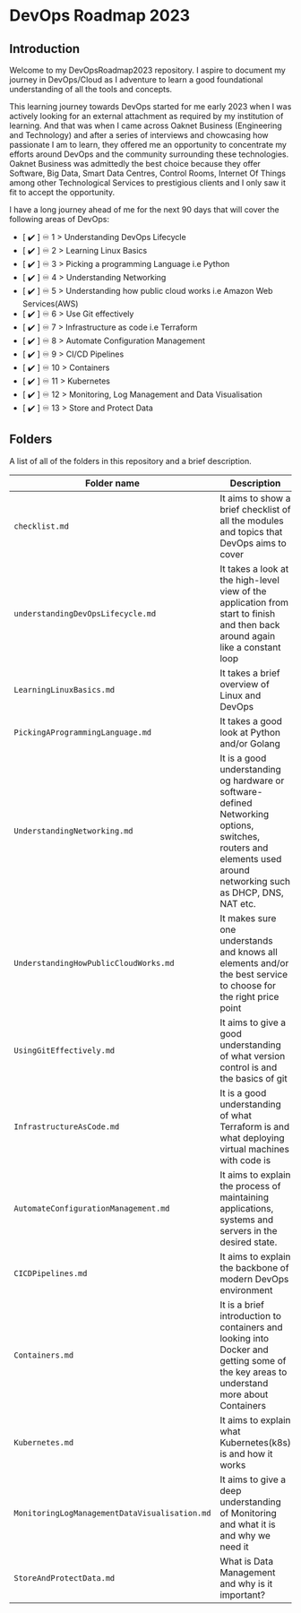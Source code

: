 # DevOps Roadmap 2023
## Introduction

Welcome to my DevOpsRoadmap2023 repository. I aspire to document my journey in DevOps/Cloud as I adventure to learn a good foundational understanding of all the tools and concepts.

This learning journey towards DevOps started for me early 2023 when I was actively looking for an external attachment as required by my institution of learning. And that was when I came across Oaknet Business (Engineering and Technology) and after a series of interviews and chowcasing how passionate I am to learn, they offered me an opportunity to concentrate my efforts around DevOps and the community surrounding these technologies. Oaknet Business was admittedly the best choice because they offer Software, Big Data, Smart Data Centres, Control Rooms, Internet Of Things among other Technological Services to prestigious clients and I only saw it fit to accept the opportunity. 

I have a long journey ahead of me for the next 90 days that will cover the following areas of DevOps:

- [ ✔️  ] ♾️  1 > Understanding DevOps Lifecycle
- [ ✔️  ] ♾️  2 > Learning Linux Basics
- [ ✔️  ] ♾️  3 > Picking a programming Language i.e Python
- [ ✔️  ] ♾️  4 > Understanding Networking
- [ ✔️  ] ♾️  5 > Understanding how public cloud works i.e Amazon Web Services(AWS)
- [ ✔️  ] ♾️  6 > Use Git effectively
- [ ✔️  ] ♾️  7 > Infrastructure as code i.e Terraform
- [ ✔️  ] ♾️  8 > Automate Configuration Management
- [ ✔️  ] ♾️  9 > CI/CD Pipelines
- [ ✔️  ] ♾️  10 > Containers
- [ ✔️  ] ♾️  11 > Kubernetes
- [ ✔️  ] ♾️  12 > Monitoring, Log Management and Data Visualisation
- [ ✔️  ] ♾️  13 > Store and Protect Data

## Folders

A list of all of the folders in this repository and a brief description.

| Folder name | Description |
| ----------- | ----------- |
| `checklist.md` | It aims to show a brief checklist of all the modules and topics that DevOps aims to cover |
| `understandingDevOpsLifecycle.md` | It takes a look at the high-level view of the application from start to finish and then back around again like a constant loop |
| `LearningLinuxBasics.md` | It takes a brief overview of Linux and DevOps |
| `PickingAProgrammingLanguage.md` | It takes a good look at Python and/or Golang |
| `UnderstandingNetworking.md` | It is a good understanding og hardware or software-defined Networking options, switches, routers and elements used around networking such as DHCP, DNS, NAT etc. |
| `UnderstandingHowPublicCloudWorks.md` | It makes sure one understands and knows all elements and/or the best service to choose for the right price point |
| `UsingGitEffectively.md` | It aims to give a good understanding of what version control is and the basics of git |
| `InfrastructureAsCode.md` | It is a good understanding of what Terraform is and what deploying virtual machines with code is |
| `AutomateConfigurationManagement.md` | It aims to explain the process of maintaining applications, systems and servers in the desired state. |
| `CICDPipelines.md` | It aims to explain the backbone of modern DevOps environment |
| `Containers.md` | It is a brief introduction to containers and looking into Docker and getting some of the key areas to understand more about Containers |
| `Kubernetes.md` | It aims to explain what Kubernetes(k8s) is and how it works |
| `MonitoringLogManagementDataVisualisation.md` | It aims to give a deep understanding of Monitoring and what it is and why we need it |
| `StoreAndProtectData.md` | What is Data Management and why is it important? |

